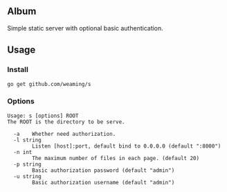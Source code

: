 ## Album

Simple static server with optional basic authentication.

## Usage

### Install

    go get github.com/weaming/s
    
### Options

    Usage: s [options] ROOT
    The ROOT is the directory to be serve.

      -a	Whether need authorization.
      -l string
            Listen [host]:port, default bind to 0.0.0.0 (default ":8000")
      -n int
            The maximum number of files in each page. (default 20)
      -p string
            Basic authorization password (default "admin")
      -u string
            Basic authorization username (default "admin")
